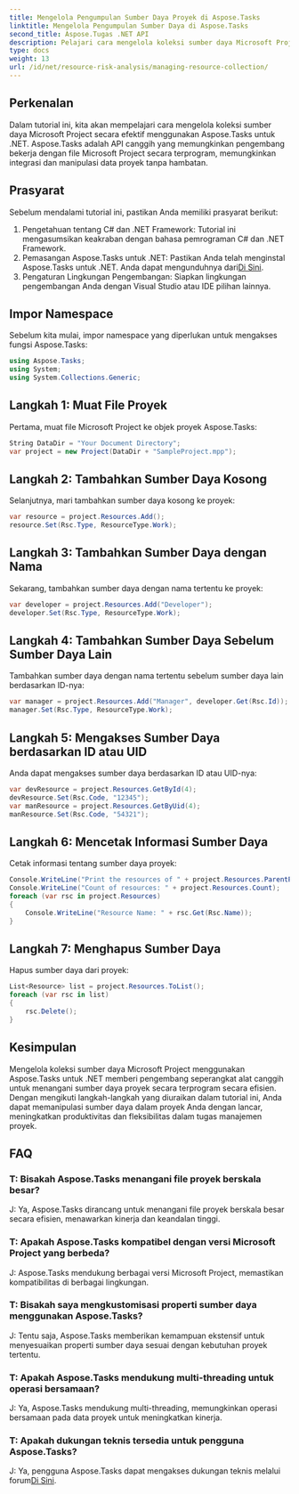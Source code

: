 ```yaml
---
title: Mengelola Pengumpulan Sumber Daya Proyek di Aspose.Tasks
linktitle: Mengelola Pengumpulan Sumber Daya di Aspose.Tasks
second_title: Aspose.Tugas .NET API
description: Pelajari cara mengelola koleksi sumber daya Microsoft Project secara efisien di .NET menggunakan Aspose.Tasks API. Meningkatkan produktivitas dan fleksibilitas.
type: docs
weight: 13
url: /id/net/resource-risk-analysis/managing-resource-collection/
---
```

## Perkenalan
Dalam tutorial ini, kita akan mempelajari cara mengelola koleksi sumber daya Microsoft Project secara efektif menggunakan Aspose.Tasks untuk .NET. Aspose.Tasks adalah API canggih yang memungkinkan pengembang bekerja dengan file Microsoft Project secara terprogram, memungkinkan integrasi dan manipulasi data proyek tanpa hambatan.
## Prasyarat
Sebelum mendalami tutorial ini, pastikan Anda memiliki prasyarat berikut:
1. Pengetahuan tentang C# dan .NET Framework: Tutorial ini mengasumsikan keakraban dengan bahasa pemrograman C# dan .NET Framework.
2. Pemasangan Aspose.Tasks untuk .NET: Pastikan Anda telah menginstal Aspose.Tasks untuk .NET. Anda dapat mengunduhnya dari[Di Sini](https://releases.aspose.com/tasks/net/).
3. Pengaturan Lingkungan Pengembangan: Siapkan lingkungan pengembangan Anda dengan Visual Studio atau IDE pilihan lainnya.

## Impor Namespace
Sebelum kita mulai, impor namespace yang diperlukan untuk mengakses fungsi Aspose.Tasks:
```csharp
using Aspose.Tasks;
using System;
using System.Collections.Generic;


```

## Langkah 1: Muat File Proyek
Pertama, muat file Microsoft Project ke objek proyek Aspose.Tasks:
```csharp
String DataDir = "Your Document Directory";
var project = new Project(DataDir + "SampleProject.mpp");
```
## Langkah 2: Tambahkan Sumber Daya Kosong
Selanjutnya, mari tambahkan sumber daya kosong ke proyek:
```csharp
var resource = project.Resources.Add();
resource.Set(Rsc.Type, ResourceType.Work);
```
## Langkah 3: Tambahkan Sumber Daya dengan Nama
Sekarang, tambahkan sumber daya dengan nama tertentu ke proyek:
```csharp
var developer = project.Resources.Add("Developer");
developer.Set(Rsc.Type, ResourceType.Work);
```
## Langkah 4: Tambahkan Sumber Daya Sebelum Sumber Daya Lain
Tambahkan sumber daya dengan nama tertentu sebelum sumber daya lain berdasarkan ID-nya:
```csharp
var manager = project.Resources.Add("Manager", developer.Get(Rsc.Id));
manager.Set(Rsc.Type, ResourceType.Work);
```
## Langkah 5: Mengakses Sumber Daya berdasarkan ID atau UID
Anda dapat mengakses sumber daya berdasarkan ID atau UID-nya:
```csharp
var devResource = project.Resources.GetById(4);
devResource.Set(Rsc.Code, "12345");
var manResource = project.Resources.GetByUid(4);
manResource.Set(Rsc.Code, "54321");
```
## Langkah 6: Mencetak Informasi Sumber Daya
Cetak informasi tentang sumber daya proyek:
```csharp
Console.WriteLine("Print the resources of " + project.Resources.ParentProject.Get(Prj.Name) + " project.");
Console.WriteLine("Count of resources: " + project.Resources.Count);
foreach (var rsc in project.Resources)
{
    Console.WriteLine("Resource Name: " + rsc.Get(Rsc.Name));
}
```
## Langkah 7: Menghapus Sumber Daya
Hapus sumber daya dari proyek:
```csharp
List<Resource> list = project.Resources.ToList();
foreach (var rsc in list)
{
    rsc.Delete();
}
```

## Kesimpulan
Mengelola koleksi sumber daya Microsoft Project menggunakan Aspose.Tasks untuk .NET memberi pengembang seperangkat alat canggih untuk menangani sumber daya proyek secara terprogram secara efisien. Dengan mengikuti langkah-langkah yang diuraikan dalam tutorial ini, Anda dapat memanipulasi sumber daya dalam proyek Anda dengan lancar, meningkatkan produktivitas dan fleksibilitas dalam tugas manajemen proyek.
## FAQ
### T: Bisakah Aspose.Tasks menangani file proyek berskala besar?

J: Ya, Aspose.Tasks dirancang untuk menangani file proyek berskala besar secara efisien, menawarkan kinerja dan keandalan tinggi.

### T: Apakah Aspose.Tasks kompatibel dengan versi Microsoft Project yang berbeda?

J: Aspose.Tasks mendukung berbagai versi Microsoft Project, memastikan kompatibilitas di berbagai lingkungan.

### T: Bisakah saya mengkustomisasi properti sumber daya menggunakan Aspose.Tasks?

J: Tentu saja, Aspose.Tasks memberikan kemampuan ekstensif untuk menyesuaikan properti sumber daya sesuai dengan kebutuhan proyek tertentu.

### T: Apakah Aspose.Tasks mendukung multi-threading untuk operasi bersamaan?

J: Ya, Aspose.Tasks mendukung multi-threading, memungkinkan operasi bersamaan pada data proyek untuk meningkatkan kinerja.

### T: Apakah dukungan teknis tersedia untuk pengguna Aspose.Tasks?

 J: Ya, pengguna Aspose.Tasks dapat mengakses dukungan teknis melalui forum[Di Sini](https://forum.aspose.com/c/tasks/15).